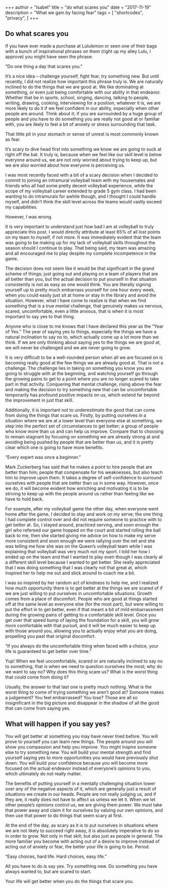 +++
author = "Isabel"
title = "do what scares you"
date = "2017-11-19"
description = "What we gain by facing fear"
tags = [
    "shortcodes",
    "privacy",
]
+++

## Do what scares you

If you have ever made a purchase at Lululemon or seen one of their bags with a bunch of inspirational phrases on them (right up my alley Lulu, I approve) you might have seen the phrase:

"Do one thing a day that scares you."

It’s a nice idea – challenge yourself, fight fear, try something new. But until recently, I did not realize how important this phrase truly is. We are naturally inclined to do the things that we are good at. We like dominating at something, or even just being comfortable with our ability in that endeavor. Whether that be in sports, school, singing, dancing, talking to people, writing, drawing, cooking, interviewing for a position, whatever it is, we are more likely to do it if we feel confident in our ability, especially when other people are around. Think about it; if you are surrounded by a huge group of people and you have to do something you are really not good at or familiar with, you are likely to feel a bit of anxiety or stress surrounding that task. 

That little pit in your stomach or sense of unrest is most commonly known as fear. 

It’s scary to dive head first into something we know we are going to suck at right off the bat. It truly is, because when we feel like our skill level is below everyone around us, we are not only worried about trying to keep up, but we are also worried about how everyone is perceiving us. 

I was most recently faced with a bit of a scary decision when I decided to commit to joining an intramural volleyball team with my housemates and friends who all had some pretty decent volleyball experience, while the scope of my volleyball career extended to grade 5 gym class. I had been wanting to do intramurals for awhile though, and I thought I could handle myself, and didn’t think the skill level across the teams would vastly exceed my capabilities. 

However, I was wrong. 

It is very important to understand just how bad I am at volleyball to truly appreciate this post. I would directly attribute at least 65% of all lost points on my team to myself, if not more. It was immediately evident that the team was going to be making up for my lack of volleyball skills throughout the season should I continue to play. That being said, my team was amazing and all encouraged me to play despite my complete incompetence in the game. 

The decision does not seem like it would be that significant in the grand scheme of things; just going out and playing on a team of players that are all better than you, but the actual decision to put yourself in that situation consistently is not as easy as one would think. You are literally signing yourself up to pretty much embarrass yourself for one hour every week, when you could easily just sit at home or stay in the library and avoid the situation. However, what I have come to realize is that when we find something that is a true mental challenge, that genuinely makes us nervous, scared, uncomfortable, even a little anxious, that is when it is most important to say yes to that thing. 

Anyone who is close to me knows that I have declared this year as the “Year of Yes.” The year of saying yes to things, especially the things we have a natural inclination to say no to, which actually come up a lot more than we think. If we are only thinking about saying yes to the things we are good at, we will never be challenged and we are never going to grow. 

It is very difficult to be a well-rounded person when all we are focused on is becoming really good at the few things we are already good at. That is not a challenge. The challenge lies in taking on something you know you are going to struggle with at the beginning, and watching yourself go through the growing pains to get to a point where you are no longer scared to take part in that activity. Conquering that mental challenge, rising above the fear and making the decision to try something new that can be uncomfortable temporarily has profound positive impacts on us, which extend far beyond the improvement in just that skill.

Additionally, it is important not to underestimate the good that can come from doing the things that scare us. Firstly, by putting ourselves in a situation where we are at a lower level than everyone else at something, we step into the perfect set of circumstances to get better; a group of people who know more than us and can help us improve. Compare that to choosing to remain stagnant by focusing on something we are already strong at and avoiding being pushed by people that are better than us, and it is pretty clear which one is going to have more benefits.

“Every expert was once a beginner.”

Mark Zuckerberg has said that he makes a point to hire people that are better than him; people that compensate for his weaknesses, but also teach him to improve upon them. It takes a degree of self-confidence to surround ourselves with people that are better than us in some way. However, once we do, it will become evident how enriching and motivating it is to be striving to keep up with the people around us rather than feeling like we have to hold back. 

For example, after my volleyball game the other day, when everyone went home after the game, I decided to stay and work on my serve; the one thing I had complete control over and did not require someone to practice with to get better at. So, I stayed around, practiced serving, and soon enough the girl who refereed our game hopped on the court and started rolling the ball back to me, then she started giving me advice on how to make my serve more consistent and soon enough we were rallying over the net and she was telling me how she was on the Queen’s volleyball team while I was explaining that volleyball was very much not my sport. I told her how I ended up on the team and that I wanted to play even though I was clearly at a different skill level because I wanted to get better. She really appreciated that I was doing something that I was clearly not that great at, which inspired her to help me out and stick around to coach me a bit. 

I was so inspired by her random act of kindness to help me, and I realized how much opportunity there is to get better at the things we are scared of if we are just willing to put ourselves in uncomfortable situations. Growth comes from a place of discomfort. People who are good at things started off at the same level as everyone else (for the most part), but were willing to put the effort in to get better, even if that meant a bit of mild embarrassment during the growing pains of getting to a comfortable skill level. Once you get over that speed bump of laying the foundation for a skill, you will grow more comfortable with that pursuit, and it will be much easier to keep up with those around you, allowing you to actually enjoy what you are doing, propelling you past that original discomfort. 

“If you always do the uncomfortable thing when faced with a choice, your life is guaranteed to get better over time.”

Yup! When we feel uncomfortable, scared or are naturally inclined to say no to something, that is when we need to question ourselves the most; why do we want to say no? Why does this thing scare us? What is the worst thing that could come from doing it? 

Usually, the answer to that last one is pretty much nothing. What is the worst thing to come of trying something we aren’t good at? Someone makes a judgement? You feel embarrassed? You lose? Those are all so insignificant in the big picture and disappear in the shadow of all the good that can come from saying yes. 

## What will happen if you say yes? 
You will get better at something you may have never tried before. 
You will prove to yourself you can learn new things. 
The people around you will show you compassion and help you improve. 
You might inspire someone else to try something new. 
You will build your mental strength and find yourself saying yes to more opportunities you would have previously shut down. 
You will build your confidence because you will become more focused on the actual endeavor instead of everyone’s opinions to you, which ultimately do not really matter. 

The benefits of putting yourself in a mentally challenging situation tower over any of the negative aspects of it, which are generally just a result of situations we create in our heads. People are not really judging us, and if they are, it really does not have to affect us unless we let it. When we let other people’s opinions control us, we are giving them power. We must take that power away and claim it for ourselves by valuing our own opinions, and then use that power to do things that seem scary at first. 

At the end of the day, as scary as it is to put ourselves in situations where we are not likely to succeed right away, it is absolutely imperative to do so in order to grow. Not only in that skill, but also just as people in general. The more familiar you become with acting out of a desire to improve instead of acting out of anxiety or fear, the better your life is going to be. Period. 

“Easy choices, hard life. Hard choices, easy life.”

All you have to do is say yes. Try something new. Do something you have always wanted to, but are scared to start. 

Your life will get better when you do the things that scare you. 
